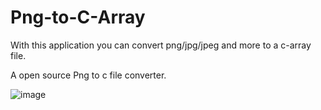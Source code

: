 # Png-to-C-Array
With this application you can convert png/jpg/jpeg and more to a c-array file.

A open source Png to c file converter.

![image](https://user-images.githubusercontent.com/97799691/189478213-ace2358b-ba26-47c2-95cb-17218dba1373.png)
